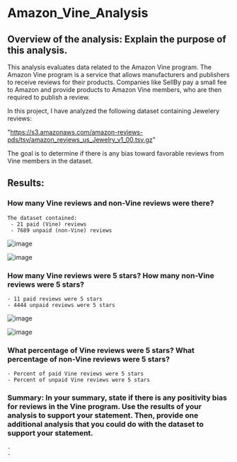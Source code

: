 # Amazon_Vine_Analysis

## Overview of the analysis: Explain the purpose of this analysis.
This analysis evaluates data related to the Amazon Vine program. The Amazon Vine program is a service that allows manufacturers and publishers to receive reviews for their products. Companies like SellBy pay a small fee to Amazon and provide products to Amazon Vine members, who are then required to publish a review.

In this project, I have analyzed the following dataset containing Jewelery reviews: 

"https://s3.amazonaws.com/amazon-reviews-pds/tsv/amazon_reviews_us_Jewelry_v1_00.tsv.gz"

The goal is to determine if there is any bias toward favorable reviews from Vine members in the dataset. 


## Results: 
        
### How many Vine reviews and non-Vine reviews were there?
    
    The dataset contained:
     - 21 paid (Vine) reviews
     - 7689 unpaid (non-Vine) reviews
    
    
   ![image](https://user-images.githubusercontent.com/91682586/152664838-6373acf8-859e-4fbb-941a-dea6fb159296.png)

    
   ![image](https://user-images.githubusercontent.com/91682586/152664846-fe167735-5ab2-4f49-80b2-bc72e6a92a0c.png)

    
    
### How many Vine reviews were 5 stars? How many non-Vine reviews were 5 stars?
    - 11 paid reviews were 5 stars
    - 4444 unpaid reviews were 5 stars
    
   ![image](https://user-images.githubusercontent.com/91682586/152664872-aa76a7bc-c879-4235-8c46-212f2052abb0.png)
 
   ![image](https://user-images.githubusercontent.com/91682586/152664891-ee96ad54-8d74-4cf2-b99c-9cb385bcda3f.png)

### What percentage of Vine reviews were 5 stars? What percentage of non-Vine reviews were 5 stars?
    - Percent of paid Vine reviews were 5 stars
    - Percent of unpaid Vine reviews were 5 stars
    
### Summary: In your summary, state if there is any positivity bias for reviews in the Vine program. Use the results of your analysis to support your statement. Then, provide one additional analysis that you could do with the dataset to support your statement.

    -
    -

